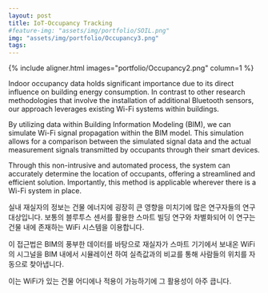 ```yaml
---
layout: post
title: IoT-Occupancy Tracking
#feature-img: "assets/img/portfolio/SOIL.png"
img: "assets/img/portfolio/Occupancy3.png"
tags:
---
```


{% include aligner.html images="portfolio/Occupancy2.png" column=1 %}


Indoor occupancy data holds significant importance due to its direct influence on building energy consumption. In contrast to other research methodologies that involve the installation of additional Bluetooth sensors, our approach leverages existing Wi-Fi systems within buildings.

By utilizing data within Building Information Modeling (BIM), we can simulate Wi-Fi signal propagation within the BIM model. This simulation allows for a comparison between the simulated signal data and the actual measurement signals transmitted by occupants through their smart devices.

Through this non-intrusive and automated process, the system can accurately determine the location of occupants, offering a streamlined and efficient solution. Importantly, this method is applicable wherever there is a Wi-Fi system in place.


실내 재실자의 정보는 건물 에너지에 굉장히 큰 영향을 미치기에 많은 연구자들의 연구 대상입니다.
보통의 블루투스 센서를 활용한 스마트 빌딩 연구와 차별화되어 이 연구는 건물 내에 존재하는 WiFi 시스템을 이용합니다.

이 접근법은 BIM의 풍부한 데이터를 바탕으로 재실자가 스마트 기기에서 보내온 WiFi의 시그널을 BIM 내에서 시뮬레이션 하여 실측값과의 비교를 통해 사람들의 위치를 자동으로 찾아냅니다.

이는 WiFi가 있는 건물 어디에나 적용이 가능하기에 그 활용성이 아주 큽니다.
